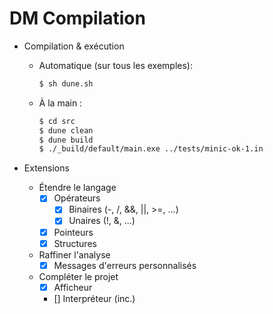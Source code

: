 # DM Compilation
<!-- 
+ Compilation & exécution
  + Automatique sur tous les exemples:
    ```sh
    $ sh test.sh
    ```
  + À la main :
    ```sh
    $ cd src
    $ make opt
    $ ./main.opt ../tests/minic-ok-1.in
    ```
+ Détails 
  + Retrouvez l'ensemble des fichiers de tests dans le dossier `tests/`, ou avec la commande
    ```sh
    $ ls tests/*.in
    ```
  + Tests de grammaire
    + Génération .automaton et .conflicts
      ```sh
      $ menhir -v parser.mly
      ```
    + Interprète menhir
      ```sh
      $ menhir --interpret --interpret-show-cst parser.mly
      ```  -->

+ Compilation & exécution
  + Automatique (sur tous les exemples):
    ```sh
    $ sh dune.sh
    ```
  + À la main :
    ```sh
    $ cd src
    $ dune clean
    $ dune build
    $ ./_build/default/main.exe ../tests/minic-ok-1.in
    ```

+ Extensions
  + Étendre le langage
    + [x] Opérateurs 
      + [x] Binaires (-, /, &&, ||, >=, ...)
      + [x] Unaires (!, &, ...)
    + [x] Pointeurs
    + [x] Structures
  + Raffiner l'analyse
    + [x] Messages d'erreurs personnalisés
  + Compléter le projet
    + [x] Afficheur
    + [] Interpréteur (inc.)
